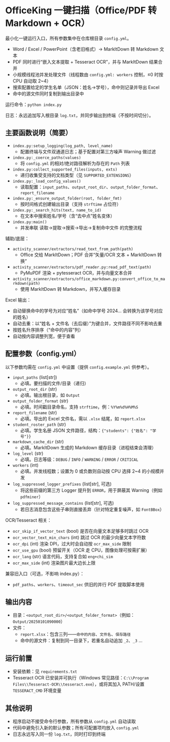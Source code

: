 # OfficeKing 一键扫描（Office/PDF 转 Markdown + OCR）

最小化一键运行入口，所有参数集中在仓库根目录 `config.yml`。

- Word / Excel / PowerPoint（含老旧格式）→ MarkItDown 转 Markdown 文本
- PDF 同时进行“嵌入文本提取 + Tesseract OCR”，并与 MarkItDown 结果合并
- 小规模线程池并发处理文件（线程数由 `config.yml: workers` 控制，≤0 时按 CPU 自动取 2~4）
- 搜索配置给定的学生名单（JSON：姓名→学号），命中则记录并导出 Excel
- 命中的源文件同时复制到输出目录中

运行命令：`python index.py`

日志：永远追加写入根目录 `log.txt`，并同步输出到终端（不按时间切分）。

## 主要函数说明（简要）

- `index.py:setup_logging(log_path, level_name)`
  - 配置终端与文件双通道日志；基于配置对第三方噪声 Warning 做过滤
- `index.py:_coerce_paths(values)`
  - 将 `config.yml` 的相对/绝对路径解析为存在的 `Path` 列表
- `index.py:collect_supported_files(inputs, exts)`
  - 递归收集受支持的文档类型（见 `SUPPORTED_EXTENSIONS`）
- `index.py:_load_config_values()`
  - 读取配置：`input_paths`、`output_root_dir`、`output_folder_format`、`report_filename`
- `index.py:_ensure_output_folder(root, folder_fmt)`
  - 按时间格式创建输出目录（支持 `strftime` 占位符）
- `index.py:_search_hits(text, name_to_id)`
  - 在文本中搜索姓名/学号（含“去中点”姓名变体）
- `index.py:main()`
  - 并发串联 读取→提取→搜索→导出→复制命中文件 的完整流程

辅助/底层：
- `activity_scanner/extractors/read_text_from_path(path)`
  - Office 交给 MarkItDown；PDF 合并“矢量/OCR 文本 + MarkItDown 转换”
- `activity_scanner/extractors/pdf_reader.py:read_pdf_text(path)`
  - PyMuPDF 渲染 + pytesseract OCR，并与向量文本合并
- `activity_scanner/extractors/office_markdown.py:convert_office_to_markdown(path)`
  - 使用 MarkItDown 转 Markdown，并写入缓存目录

Excel 输出：
- 自动替换命中的学号为对应“姓名”（如命中学号 2024… 会转换为该学号对应的姓名）
- 自动去重：以“姓名 + 文件名（去后缀）”为键合并，文件路径不同不影响去重
- 按姓名升序排序（“命中的内容”列）
- 自动按内容调整列宽，便于查看

## 配置参数（config.yml）

以下参数均需在 `config.yml` 中设置（提供 `config.example.yml` 供参考）。

- `input_paths` (list[str])
  - 必填。要扫描的文件/目录（递归）
- `output_root_dir` (str)
  - 必填。输出根目录，如 `Output`
- `output_folder_format` (str)
  - 必填。时间戳目录命名，支持 `strftime`，例：`%Y%m%d%H%M%S`
- `report_filename` (str)
  - 必填。导出的 Excel 文件名，需以 `.xlsx` 结尾，如 `report.xlsx`
- `student_roster_path` (str)
  - 必填。学生名册 JSON 文件路径，结构：`{"students": {"姓名": "学号"}}`
- `markdown_cache_dir` (str)
  - 必填。MarkItDown 生成的 Markdown 缓存目录（进程结束会清理）
- `log_level` (str)
  - 必填。日志等级：`DEBUG` / `INFO` / `WARNING` / `ERROR` / `CRITICAL`
- `workers` (int)
  - 必填。并发线程数；设置为 0 或负数则自动按 CPU 选择 2~4 的小规模并发
- `log_suppressed_logger_prefixes` (list[str], 可选)
  - 将这些前缀的第三方 Logger 提升到 `ERROR`，用于屏蔽其 Warning（例如 `pdfminer`）
- `log_suppressed_message_contains` (list[str], 可选)
  - 若日志消息包含这些子串则直接丢弃（针对特定重复噪声，如 `FontBBox`）

OCR/Tesseract 相关：
- `ocr_skip_if_vector_text` (bool) 是否在向量文本足够多时跳过 OCR
- `ocr_vector_text_min_chars` (int) 跳过 OCR 的最少向量文本字符数
- `ocr_dpi` (int) 渲染 DPI，过大时会自动按 `ocr_max_side` 限制
- `ocr_use_gpu` (bool) 预留开关（OCR 走 CPU，图像处理可按需扩展）
- `ocr_lang` (str) 语言代码，支持复合如 `eng+chi_sim`
- `ocr_max_side` (int) 渲染图片最大边长上限

兼容旧入口（可选，不影响 index.py）：
- `pdf_paths`、`workers`、`timeout_sec` 供旧的并行 PDF 提取脚本使用

## 输出内容

- 目录：`<output_root_dir>/<output_folder_format>`（例如：`Output/20250101090000`）
- 文件：
  - `report.xlsx`：包含三列——`命中的内容`、`文件名`、`保存路径`
  - 命中的源文件：复制到同一目录下，若重名自动追加 `_2`、`_3` …

## 运行前置

- 安装依赖：见 `requirements.txt`
- Tesseract OCR 已安装并可执行（Windows 常见路径：`C:\\Program Files\\Tesseract-OCR\\tesseract.exe`），或将其加入 PATH/设置 `TESSERACT_CMD` 环境变量

## 其他说明

- 程序启动不接受命令行参数，所有参数从 `config.yml` 自动读取
- 代码中避免引入新的默认参数；所有可配置项均放入 `config.yml`
- 日志永远写入同一份 `log.txt`，同时打印到终端
